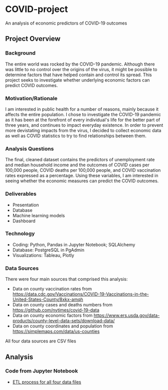 # COVID-project

An analysis of economic predictors of COVID-19 outcomes

## Project Overview

### Background

The entire world was rocked by the COVID-19 pandemic. Although there was little to no control over the origins of the virus, it might be possible to determine factors that have helped contain and control its spread. This project seeks to investigate whether underlying economic factors can predict COVID outcomes.

### Motivation/Rationale

I am interested in public health for a number of reasons, mainly because it affects the entire population. I chose to investigate the COVID-19 pandemic as it has been at the forefront of every individual's life for the better part of three years, and continues to impact everyday existence. In order to prevent more devistating impacts from the virus, I decided to collect economic data as well as COVID statistics to try to find relationships between them. 

### Analysis Questions

The final, cleaned dataset contains the predictors of unemployment rate and median household income and the outcomes of COVID cases per 100,000 people, COVID deaths per 100,000 people, and COVID vaccination rates expressed as a percentage. Using these variables, I am interested in seeing whether the economic measures can predict the COVID outcomes.


### Deliverables

- Presentation
- Database
- Machine learning models
- Dashboard


### Technology

- Coding: Python, Pandas in Jupyter Notebook; SQLAlchemy
- Database: PostgreSQL in PgAdmin
- Visualizations: Tableau, Plotly


### Data Sources

There were four main sources that comprised this analysis:

- Data on county vaccination rates from https://data.cdc.gov/Vaccinations/COVID-19-Vaccinations-in-the-United-States-County/8xkx-amqh
- Data on county cases and deaths numbers from https://github.com/nytimes/covid-19-data
- Data on county economic factors from https://www.ers.usda.gov/data-products/county-level-data-sets/download-data/
- Data on county coordinates and population from https://simplemaps.com/data/us-counties

All four data sources are CSV files


## Analysis

### Code from Jupyter Notebook

- [ETL process for all four data files](https://github.com/josephrodini/COVID-project/blob/main/ETL/COVID_data_cleaning.ipynb)



